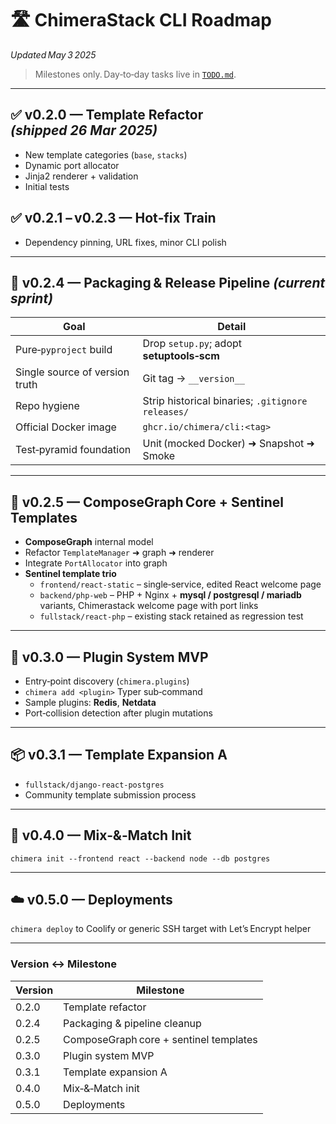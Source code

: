 # 🛣️ ChimeraStack CLI Roadmap

_Updated May 3 2025_

> Milestones only. Day‑to‑day tasks live in [`TODO.md`](TODO.md).

---

## ✅ v0.2.0 — Template Refactor _(shipped 26 Mar 2025)_

- New template categories (`base`, `stacks`)
- Dynamic port allocator
- Jinja2 renderer + validation
- Initial tests

## ✅ v0.2.1 – v0.2.3 — Hot‑fix Train

- Dependency pinning, URL fixes, minor CLI polish

---

## 🚧 v0.2.4 — Packaging & Release Pipeline _(current sprint)_

| Goal                           | Detail                                              |
| ------------------------------ | --------------------------------------------------- |
| Pure‑`pyproject` build         | Drop `setup.py`; adopt **setuptools‑scm**           |
| Single source of version truth | Git tag → `__version__`                             |
| Repo hygiene                   | Strip historical binaries; `.gitignore` `releases/` |
| Official Docker image          | `ghcr.io/chimera/cli:<tag>`                         |
| Test‑pyramid foundation        | Unit (mocked Docker) ➜ Snapshot ➜ Smoke             |

---

## 🔨 v0.2.5 — ComposeGraph Core + Sentinel Templates

- **ComposeGraph** internal model
- Refactor `TemplateManager` ➜ graph ➜ renderer
- Integrate `PortAllocator` into graph
- **Sentinel template trio**
  - `frontend/react-static` – single‑service, edited React welcome page
  - `backend/php-web` – PHP + Nginx + **mysql / postgresql / mariadb** variants, Chimerastack welcome page with port links
  - `fullstack/react-php` – existing stack retained as regression test

---

## 🔌 v0.3.0 — Plugin System MVP

- Entry‑point discovery (`chimera.plugins`)
- `chimera add <plugin>` Typer sub‑command
- Sample plugins: **Redis**, **Netdata**
- Port‑collision detection after plugin mutations

---

## 📦 v0.3.1 — Template Expansion A

- `fullstack/django-react-postgres`
- Community template submission process

---

## 🔀 v0.4.0 — Mix‑&‑Match Init

`chimera init --frontend react --backend node --db postgres`

---

## ☁️ v0.5.0 — Deployments

`chimera deploy` to Coolify or generic SSH target with Let’s Encrypt helper

---

### Version ↔ Milestone

| Version | Milestone                              |
| ------- | -------------------------------------- |
| 0.2.0   | Template refactor                      |
| 0.2.4   | Packaging & pipeline cleanup           |
| 0.2.5   | ComposeGraph core + sentinel templates |
| 0.3.0   | Plugin system MVP                      |
| 0.3.1   | Template expansion A                   |
| 0.4.0   | Mix‑&‑Match init                       |
| 0.5.0   | Deployments                            |

